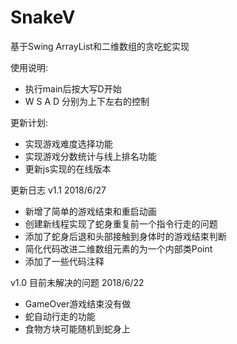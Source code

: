 # SnakeV
基于Swing ArrayList和二维数组的贪吃蛇实现

使用说明:
- 执行main后按大写D开始
- W S A D 分别为上下左右的控制

更新计划:
- 实现游戏难度选择功能
- 实现游戏分数统计与线上排名功能
- 更新js实现的在线版本


更新日志
v1.1 2018/6/27
- 新增了简单的游戏结束和重启动画
- 创建新线程实现了蛇身重复前一个指令行走的问题
- 添加了蛇身后退和头部接触到身体时的游戏结束判断
- 简化代码改进二维数组元素的为一个内部类Point
- 添加了一些代码注释

v1.0 目前未解决的问题 2018/6/22
- GameOver游戏结束没有做
- 蛇自动行走的功能
- 食物方块可能随机到蛇身上


